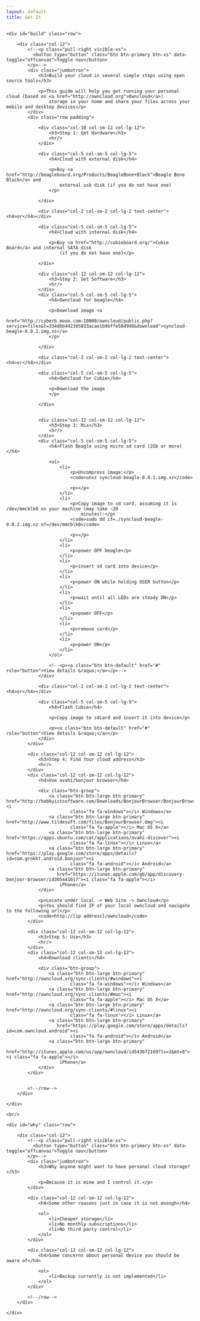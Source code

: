 ```yaml
---
layout: default
title: Get It
---
```


<div class="container_12">

    <div id="build" class="row">

        <div class="col-12">
            <!--<p class="pull-right visible-xs">
              <button type="button" class="btn btn-primary btn-xs" data-toggle="offcanvas">Toggle nav</button>
            </p>-->
            <div class="jumbotron">
                <h3>Build your cloud in several simple steps using open source tools</h3>

                <p>This guide will help you get running your personal cloud (based on <a href="http://owncloud.org">Owncloud</a>)
                    storage in your home and share your files across your mobile and desktop devices</p>
            </div>
            <div class="row padding">

                <div class="col-10 col-sm-12 col-lg-12">
                    <h3>Step 1: Get Hardware</h3>
                    <hr/>
                </div>

                <div class="col-5 col-sm-5 col-lg-5">
                    <h4>Cloud with external disk</h4>

                    <p>Buy <a href="http://beagleboard.org/Products/BeagleBone+Black">Beagle Bone Black</a> and
                        external usb disk (if you do not have one)
                    </p>

                </div>

                <div class="col-2 col-sm-2 col-lg-2 text-center"><h4>or</h4></div>

                <div class="col-5 col-sm-5 col-lg-5">
                    <h4>Cloud with internal disk</h4>

                    <p>Buy <a href="http://cubieboard.org/">Cubie Board</a> and internal SATA disk
                        (if you do not have one)</p>

                </div>

                <div class="col-12 col-sm-12 col-lg-12">
                    <h3>Step 2: Get Software</h3>
                    <hr/>
                </div>
                <div class="col-5 col-sm-5 col-lg-5">
                    <h4>Owncloud for beagle</h4>

                    <p>Download image <a
                            href="http://cyberb.mooo.com:10000/owncloud/public.php?service=files&t=334dbb442305833acae1b9bffe58d9d8&download">syncloud-beagle-0.0.2.img.xz</a>
                    </p>

                </div>

                <div class="col-2 col-sm-2 col-lg-2 text-center"><h4>or</h4></div>

                <div class="col-5 col-sm-5 col-lg-5">
                    <h4>Owncloud for Cubie</h4>

                    <p>Download the image
                    </p>

                </div>


                <div class="col-12 col-sm-12 col-lg-12">
                    <h3>Step 3: Mix</h3>
                    <hr/>
                </div>
                <div class="col-5 col-sm-5 col-lg-5">
                    <h4>Flash Beagle using micro sd card (2Gb or more)</h4>

                    <ol>
                        <li>
                            <p>Uncompress image:</p>
                            <code>unxz syncloud-beagle-0.0.1.img.xz</code>

                            <p></p>
                        </li>
                        <li>
                            <p>Copy image to sd card, assuming it is /dev/mmcblk0 on your machine (may take ~20
                                minutes):</p>
                            <code>sudo dd if=./syncloud-beagle-0.0.2.img.xz of=/dev/mmcblk0</code>

                            <p></p>
                        </li>
                        <li>
                            <p>power OFF beagle</p>
                        </li>
                        <li>
                            <p>insert sd card into device</p>
                        </li>
                        <li>
                            <p>power ON while holding USER button</p>
                        </li>
                        <li>
                            <p>wait until all LEDs are steady ON</p>
                        </li>
                        <li>
                            <p>power OFF</p>
                        </li>
                        <li>
                            <p>remove card</p>
                        </li>
                        <li>
                            <p>power ON</p>
                        </li>
                    </ol>

                    <!--<p><a class="btn btn-default" href="#" role="button">View details &raquo;</a></p>-->
                </div>

                <div class="col-2 col-sm-2 col-lg-2 text-center"><h4>or</h4></div>

                <div class="col-5 col-sm-5 col-lg-5">
                    <h4>Flash Cubie</h4>

                    <p>Copy image to sdcard and insert it into device</p>

                    <p><a class="btn btn-default" href="#" role="button">View details &raquo;</a></p>
                </div>
            </div>

            <div class="col-12 col-sm-12 col-lg-12">
                <h3>Step 4: Find Your cloud address</h3>
                <hr/>
            </div>
            <div class="col-12 col-sm-12 col-lg-12">
                <h4>Use avahi/bonjour browser</h4>

                <div class="btn-group">
                    <a class="btn btn-large btn-primary" href="http://hobbyistsoftware.com/Downloads/BonjourBrowser/BonjourBrowserSetup.exe"><i
                            class="fa fa-windows"></i> Windows</a>
                    <a class="btn btn-large btn-primary" href="http://www.tildesoft.com/files/BonjourBrowser.dmg"><i
                            class="fa fa-apple"></i> Mac OS X</a>
                    <a class="btn btn-large btn-primary" href="https://apps.ubuntu.com/cat/applications/avahi-discover"><i
                            class="fa fa-linux"></i> Linux</a>
                    <a class="btn btn-large btn-primary" href="https://play.google.com/store/apps/details?id=com.grokkt.android.bonjour"><i
                            class="fa fa-android"></i> Android</a>
                    <a class="btn btn-large btn-primary"
                       href="https://itunes.apple.com/gb/app/discovery-bonjour-browser/id305441017"><i class="fa fa-apple"></i>
                        iPhone</a>
                </div>
                
                <p>Locate under local -> Web Site -> Owncloud</p>
                <p>You should find IP of your local owncloud and navigate to the following url</p>
                <code>http://[ip address]/owncloud</code>
            </div>

            <div class="col-12 col-sm-12 col-lg-12">
                <h3>Step 5: Use</h3>
                <hr/>
            </div>
            <div class="col-12 col-sm-12 col-lg-12">
                <h4>Download clients</h4>

                <div class="btn-group">
                    <a class="btn btn-large btn-primary" href="http://owncloud.org/sync-clients/#windows"><i
                            class="fa fa-windows"></i> Windows</a>
                    <a class="btn btn-large btn-primary" href="http://owncloud.org/sync-clients/#mac"><i
                            class="fa fa-apple"></i> Mac OS X</a>
                    <a class="btn btn-large btn-primary" href="http://owncloud.org/sync-clients/#linux"><i
                            class="fa fa-linux"></i> Linux</a>
                    <a class="btn btn-large btn-primary"
                       href="https://play.google.com/store/apps/details?id=com.owncloud.android"><i
                            class="fa fa-android"></i> Android</a>
                    <a class="btn btn-large btn-primary"
                       href="http://itunes.apple.com/us/app/owncloud/id543672169?ls=1&mt=8"><i class="fa fa-apple"></i>
                        iPhone</a>
                </div>
            </div>


            <!--/row-->
        </div>

    </div>

    <br/>

    <div id="why" class="row">

        <div class="col-12">
            <!--<p class="pull-right visible-xs">
              <button type="button" class="btn btn-primary btn-xs" data-toggle="offcanvas">Toggle nav</button>
            </p>-->
            <div class="jumbotron">
                <h3>Why anyone might want to have personal cloud storage?</h3>

                <p>Because it is mine and I control it.</p>
            </div>

            <div class="col-12 col-sm-12 col-lg-12">
                <h4>Some other reasons just in case it is not enough</h4>

                <ol>
                    <li>Cheaper storage</li>
                    <li>No monthly subscriptions</li>
                    <li>No third party control</li>
                </ol>
            </div>

            <div class="col-12 col-sm-12 col-lg-12">
                <h4>Some concerns about personal device you should be aware of</h4>

                <ol>
                    <li>Backup currently is not implemented</li>
                </ol>
            </div>

            <!--/row-->
        </div>

    </div>
</div>

